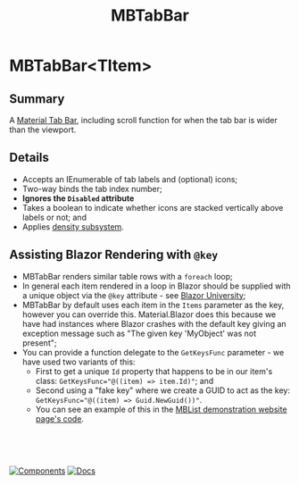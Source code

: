 ﻿---
uid: C.MBTabBar
title: MBTabBar
---
# MBTabBar&lt;TItem&gt;

## Summary

A [Material Tab Bar](https://github.com/material-components/material-components-web/tree/v7.0.0/packages/mdc-tab-bar#tab-bar), including scroll function for when the tab bar is wider than the viewport.

## Details

- Accepts an IEnumerable of tab labels and (optional) icons;
- Two-way binds the tab index number;
- **Ignores the `Disabled` attribute**
- Takes a boolean to indicate whether icons are stacked vertically above labels or not; and
- Applies [density subsystem](xref:A.Density).

## Assisting Blazor Rendering with `@key`

- MBTabBar renders similar table rows with a `foreach` loop;
- In general each item rendered in a loop in Blazor should be supplied with a unique object via the `@key` attribute - see [Blazor University](https://blazor-university.com/components/render-trees/optimising-using-key/);
- MBTabBar by default uses each item in the `Items` parameter as the key, however you can override this. Material.Blazor does this because we have had instances where Blazor crashes with the default key giving an exception message such as "The given key 'MyObject' was not present";
- You can provide a function delegate to the `GetKeysFunc` parameter - we have used two variants of this:
  - First to get a unique `Id` property that happens to be in our item's class: `GetKeysFunc="@((item) => item.Id)"`; and
  - Second using a "fake key" where we create a GUID to act as the key: `GetKeysFunc="@((item) => Guid.NewGuid())"`.
  - You can see an example of this in the [MBList demonstration website page's code](https://github.com/Material-Blazor/Material.Blazor/blob/main/BlazorMdcWebsite.Components/Pages/List.razor#L155).

&nbsp;

&nbsp;

[![Components](https://img.shields.io/static/v1?label=Components&message=Core&color=blue)](xref:A.CoreComponents)
[![Docs](https://img.shields.io/static/v1?label=API%20Documentation&message=MBTabBar&color=brightgreen)](xref:Material.Blazor.MBTabBar`1)
